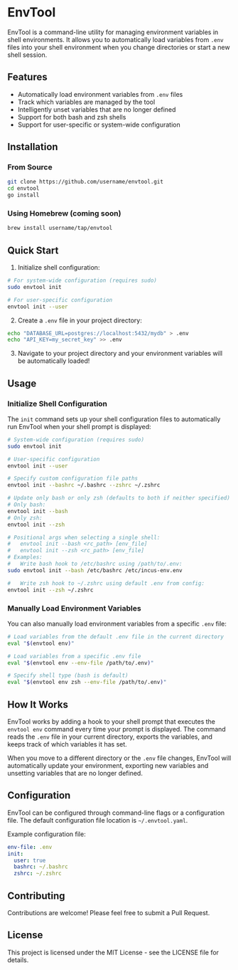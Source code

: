 # EnvTool

EnvTool is a command-line utility for managing environment variables in shell environments. It allows you to automatically load variables from `.env` files into your shell environment when you change directories or start a new shell session.

## Features

- Automatically load environment variables from `.env` files
- Track which variables are managed by the tool
- Intelligently unset variables that are no longer defined
- Support for both bash and zsh shells
- Support for user-specific or system-wide configuration

## Installation

### From Source

```bash
git clone https://github.com/username/envtool.git
cd envtool
go install
```

### Using Homebrew (coming soon)

```bash
brew install username/tap/envtool
```

## Quick Start

1. Initialize shell configuration:

```bash
# For system-wide configuration (requires sudo)
sudo envtool init

# For user-specific configuration
envtool init --user
```

2. Create a `.env` file in your project directory:

```bash
echo "DATABASE_URL=postgres://localhost:5432/mydb" > .env
echo "API_KEY=my_secret_key" >> .env
```

3. Navigate to your project directory and your environment variables will be automatically loaded!

## Usage

### Initialize Shell Configuration

The `init` command sets up your shell configuration files to automatically run EnvTool when your shell prompt is displayed:

```bash
# System-wide configuration (requires sudo)
sudo envtool init

# User-specific configuration
envtool init --user

# Specify custom configuration file paths
envtool init --bashrc ~/.bashrc --zshrc ~/.zshrc

# Update only bash or only zsh (defaults to both if neither specified)
# Only bash:
envtool init --bash
# Only zsh:
envtool init --zsh

# Positional args when selecting a single shell:
#   envtool init --bash <rc_path> [env_file]
#   envtool init --zsh <rc_path> [env_file]
# Examples:
#   Write bash hook to /etc/bashrc using /path/to/.env:
sudo envtool init --bash /etc/bashrc /etc/incus-env.env

#   Write zsh hook to ~/.zshrc using default .env from config:
envtool init --zsh ~/.zshrc
```

### Manually Load Environment Variables

You can also manually load environment variables from a specific `.env` file:

```bash
# Load variables from the default .env file in the current directory
eval "$(envtool env)"

# Load variables from a specific .env file
eval "$(envtool env --env-file /path/to/.env)"

# Specify shell type (bash is default)
eval "$(envtool env zsh --env-file /path/to/.env)"
```

## How It Works

EnvTool works by adding a hook to your shell prompt that executes the `envtool env` command every time your prompt is displayed. The command reads the `.env` file in your current directory, exports the variables, and keeps track of which variables it has set.

When you move to a different directory or the `.env` file changes, EnvTool will automatically update your environment, exporting new variables and unsetting variables that are no longer defined.

## Configuration

EnvTool can be configured through command-line flags or a configuration file. The default configuration file location is `~/.envtool.yaml`.

Example configuration file:

```yaml
env-file: .env
init:
  user: true
  bashrc: ~/.bashrc
  zshrc: ~/.zshrc
```

## Contributing

Contributions are welcome! Please feel free to submit a Pull Request.

## License

This project is licensed under the MIT License - see the LICENSE file for details.